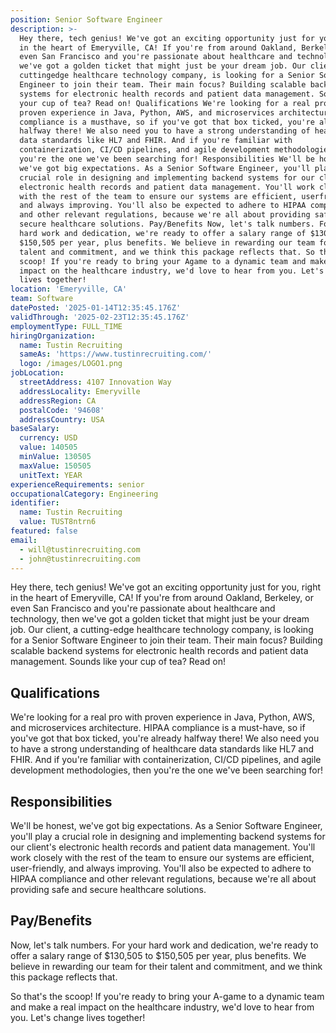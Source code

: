 ```yaml
---
position: Senior Software Engineer
description: >-
  Hey there, tech genius! We've got an exciting opportunity just for you, right
  in the heart of Emeryville, CA! If you're from around Oakland, Berkeley, or
  even San Francisco and you're passionate about healthcare and technology, then
  we've got a golden ticket that might just be your dream job. Our client, a
  cuttingedge healthcare technology company, is looking for a Senior Software
  Engineer to join their team. Their main focus? Building scalable backend
  systems for electronic health records and patient data management. Sounds like
  your cup of tea? Read on! Qualifications We're looking for a real pro with
  proven experience in Java, Python, AWS, and microservices architecture. HIPAA
  compliance is a musthave, so if you've got that box ticked, you're already
  halfway there! We also need you to have a strong understanding of healthcare
  data standards like HL7 and FHIR. And if you're familiar with
  containerization, CI/CD pipelines, and agile development methodologies, then
  you're the one we've been searching for! Responsibilities We'll be honest,
  we've got big expectations. As a Senior Software Engineer, you'll play a
  crucial role in designing and implementing backend systems for our client's
  electronic health records and patient data management. You'll work closely
  with the rest of the team to ensure our systems are efficient, userfriendly,
  and always improving. You'll also be expected to adhere to HIPAA compliance
  and other relevant regulations, because we're all about providing safe and
  secure healthcare solutions. Pay/Benefits Now, let's talk numbers. For your
  hard work and dedication, we're ready to offer a salary range of $130,505 to
  $150,505 per year, plus benefits. We believe in rewarding our team for their
  talent and commitment, and we think this package reflects that. So that's the
  scoop! If you're ready to bring your Agame to a dynamic team and make a real
  impact on the healthcare industry, we'd love to hear from you. Let's change
  lives together!
location: 'Emeryville, CA'
team: Software
datePosted: '2025-01-14T12:35:45.176Z'
validThrough: '2025-02-23T12:35:45.176Z'
employmentType: FULL_TIME
hiringOrganization:
  name: Tustin Recruiting
  sameAs: 'https://www.tustinrecruiting.com/'
  logo: /images/LOGO1.png
jobLocation:
  streetAddress: 4107 Innovation Way
  addressLocality: Emeryville
  addressRegion: CA
  postalCode: '94608'
  addressCountry: USA
baseSalary:
  currency: USD
  value: 140505
  minValue: 130505
  maxValue: 150505
  unitText: YEAR
experienceRequirements: senior
occupationalCategory: Engineering
identifier:
  name: Tustin Recruiting
  value: TUST8ntrn6
featured: false
email:
  - will@tustinrecruiting.com
  - john@tustinrecruiting.com
---
```




Hey there, tech genius! We've got an exciting opportunity just for you, right in the heart of Emeryville, CA! If you're from around Oakland, Berkeley, or even San Francisco and you're passionate about healthcare and technology, then we've got a golden ticket that might just be your dream job. Our client, a cutting-edge healthcare technology company, is looking for a Senior Software Engineer to join their team. Their main focus? Building scalable backend systems for electronic health records and patient data management. Sounds like your cup of tea? Read on!

## Qualifications
We're looking for a real pro with proven experience in Java, Python, AWS, and microservices architecture. HIPAA compliance is a must-have, so if you've got that box ticked, you're already halfway there! We also need you to have a strong understanding of healthcare data standards like HL7 and FHIR. And if you're familiar with containerization, CI/CD pipelines, and agile development methodologies, then you're the one we've been searching for!

## Responsibilities
We'll be honest, we've got big expectations. As a Senior Software Engineer, you'll play a crucial role in designing and implementing backend systems for our client's electronic health records and patient data management. You'll work closely with the rest of the team to ensure our systems are efficient, user-friendly, and always improving. You'll also be expected to adhere to HIPAA compliance and other relevant regulations, because we're all about providing safe and secure healthcare solutions.

## Pay/Benefits
Now, let's talk numbers. For your hard work and dedication, we're ready to offer a salary range of $130,505 to $150,505 per year, plus benefits. We believe in rewarding our team for their talent and commitment, and we think this package reflects that.

So that's the scoop! If you're ready to bring your A-game to a dynamic team and make a real impact on the healthcare industry, we'd love to hear from you. Let's change lives together!
